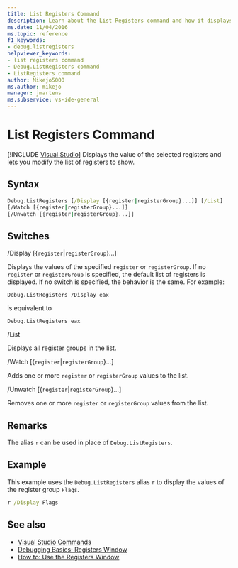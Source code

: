 ```yaml
---
title: List Registers Command
description: Learn about the List Registers command and how it displays the value of the selected registers and lets you modify the list of registers to show.
ms.date: 11/04/2016
ms.topic: reference
f1_keywords:
- debug.listregisters
helpviewer_keywords:
- list registers command
- Debug.ListRegisters command
- ListRegisters command
author: Mikejo5000
ms.author: mikejo
manager: jmartens
ms.subservice: vs-ide-general
---
```

# List Registers Command

 [!INCLUDE [Visual Studio](~/includes/applies-to-version/vs-windows-only.md)]
Displays the value of the selected registers and lets you modify the list of registers to show.

## Syntax

```cmd
Debug.ListRegisters [/Display [{register|registerGroup}...]] [/List]
[/Watch [{register|registerGroup}...]]
[/Unwatch [{register|registerGroup}...]]
```

## Switches
/Display [{`register`&#124;`registerGroup`}...]

Displays the values of the specified `register` or `registerGroup`. If no `register` or `registerGroup` is specified, the default list of registers is displayed. If no switch is specified, the behavior is the same. For example:

`Debug.ListRegisters /Display eax`

is equivalent to

`Debug.ListRegisters eax`

/List

Displays all register groups in the list.

/Watch [{`register`&#124;`registerGroup`}...]

Adds one or more `register` or `registerGroup` values to the list.

/Unwatch [{`register`&#124;`registerGroup`}...]

Removes one or more `register` or `registerGroup` values from the list.

## Remarks
The alias `r` can be used in place of `Debug.ListRegisters`.

## Example
This example uses the `Debug.ListRegisters` alias `r` to display the values of the register group `Flags`.

```cmd
r /Display Flags
```

## See also

- [Visual Studio Commands](../../ide/reference/visual-studio-commands.md)
- [Debugging Basics: Registers Window](../../debugger/debugging-basics-registers-window.md)
- [How to: Use the Registers Window](../../debugger/how-to-use-the-registers-window.md)
